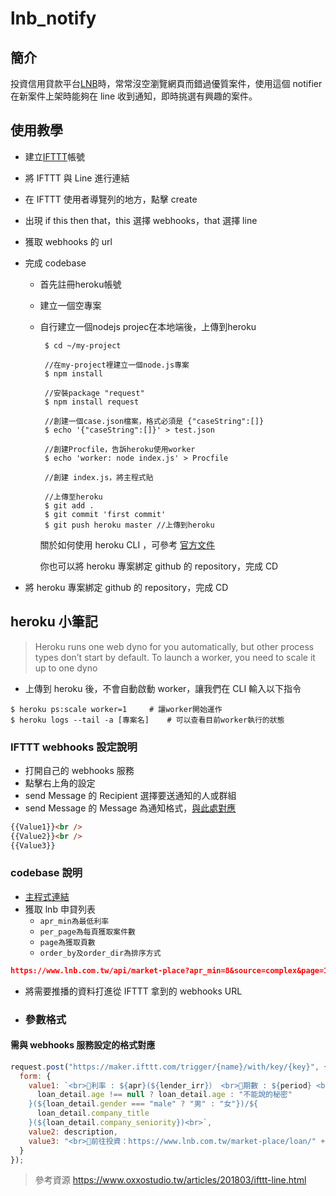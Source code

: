 # lnb_notify

## 簡介

投資信用貸款平台[LNB](https://lnb.com.tw "LNB")時，常常沒空瀏覽網頁而錯過優質案件，使用這個 notifier 在新案件上架時能夠在 line 收到通知，即時挑選有興趣的案件。

## 使用教學

- 建立[IFTTT](https://ifttt.com/ "IFTTT")帳號
- 將 IFTTT 與 Line 進行連結
- 在 IFTTT 使用者導覽列的地方，點擊 create
- 出現 if this then that，this 選擇 webhooks，that 選擇 line
- 獲取 webhooks 的 url
- 完成 codebase
  * 首先註冊heroku帳號
  * 建立一個空專案
  * 自行建立一個nodejs projec在本地端後，上傳到heroku

    ```
     $ cd ~/my-project
     
     //在my-project裡建立一個node.js專案
     $ npm install
     
     //安裝package "request"
     $ npm install request
     
     //創建一個case.json檔案，格式必須是 {"caseString":[]}
     $ echo '{"caseString":[]}' > test.json
     
     //創建Procfile，告訴heroku使用worker
     $ echo 'worker: node index.js' > Procfile
     
     //創建 index.js，將主程式貼
     
     //上傳至heroku
     $ git add .
     $ git commit 'first commit'
     $ git push heroku master //上傳到heroku
    ``` 
     關於如何使用 heroku CLI ，可參考 
     [官方文件](https://devcenter.heroku.com/articles/deploying-nodejs)
    
    你也可以將 heroku 專案綁定 github 的 repository，完成 CD


- 將 heroku 專案綁定 github 的 repository，完成 CD

## heroku 小筆記

> Heroku runs one web dyno for you automatically, but other process types don’t start by default. To launch a worker, you need to scale it up to one dyno

- 上傳到 heroku 後，不會自動啟動 worker，讓我們在 CLI 輸入以下指令

```
$ heroku ps:scale worker=1     # 讓worker開始運作
$ heroku logs --tail -a [專案名]    # 可以查看目前worker執行的狀態
```

### IFTTT webhooks 設定說明

- 打開自己的 webhooks 服務
- 點擊右上角的設定
- send Message 的 Recipient 選擇要送通知的人或群組
- send Message 的 Message 為通知格式，[與此處對應](#參數格式)

```html
{{Value1}}<br />
{{Value2}}<br />
{{Value3}}
```

### codebase 說明

- [主程式連結](./index.js)
- 獲取 lnb 申貸列表
  - `apr_min為最低利率`
  - `per_page為每頁獲取案件數`
  - `page為獲取頁數`
  - `order_by及order_dir為排序方式`

```json
https://www.lnb.com.tw/api/market-place?apr_min=8&source=complex&page=1&per_page=50&order_by=back_before&order_dir=desc&sendback=4
```

- 將需要推播的資料打進從 IFTTT 拿到的 webhooks URL

- ### 參數格式

#### 需與 webhooks 服務設定的格式對應

```js
request.post("https://maker.ifttt.com/trigger/{name}/with/key/{key}", {
  form: {
    value1: `<br>🔔利率 : ${apr}(${lender_irr}） <br>🔔期數 : ${period} <br><br>${purpose}/${
      loan_detail.age !== null ? loan_detail.age : "不能說的秘密"
    }(${loan_detail.gender === "male" ? "男" : "女"})/${
      loan_detail.company_title
    }(${loan_detail.company_seniority})<br>`,
    value2: description,
    value3: "<br>🔔前往投資：https://www.lnb.com.tw/market-place/loan/" + serial
  }
});
```

> 參考資源 https://www.oxxostudio.tw/articles/201803/ifttt-line.html
